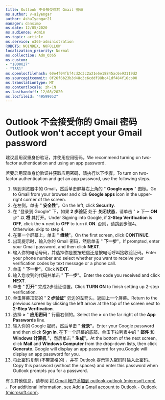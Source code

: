```yaml
---
title: Outlook 不会接受你的 Gmail 密码
ms.author: v-aiyengar
author: AshaIyengar21
manager: dansimp
ms.date: 12/05/2020
ms.audience: Admin
ms.topic: article
ms.service: o365-administration
ROBOTS: NOINDEX, NOFOLLOW
localization_priority: Normal
ms.collection: Adm_O365
ms.custom:
- "1800027"
- "7351"
ms.openlocfilehash: 60e4f04fbf4cd2c3c2a21e6e18845ac6e93119d2
ms.sourcegitcommit: 0f26f6b23b3d48c3c6cddf98bc41df484f16cb00
ms.translationtype: MT
ms.contentlocale: zh-CN
ms.lasthandoff: 12/08/2020
ms.locfileid: "49599052"
---
```

# <a name="outlook-wont-accept-your-gmail-password"></a><span data-ttu-id="4a698-102">Outlook 不会接受你的 Gmail 密码</span><span class="sxs-lookup"><span data-stu-id="4a698-102">Outlook won't accept your Gmail password</span></span>

<span data-ttu-id="4a698-103">建议启用双重身份验证，并使用应用密码。</span><span class="sxs-lookup"><span data-stu-id="4a698-103">We recommend turning on two-factor authentication and using an app password.</span></span>

<span data-ttu-id="4a698-104">若要启用双重身份验证并获取应用密码，请执行以下步骤。</span><span class="sxs-lookup"><span data-stu-id="4a698-104">To turn on two-factor authentication and get an app password, use the following steps.</span></span>

1. <span data-ttu-id="4a698-105">转到浏览器中的 Gmail，然后单击屏幕右上角的 " **Google apps** " 图标。</span><span class="sxs-lookup"><span data-stu-id="4a698-105">Go to Gmail from your browser and click **Google apps** icon in the upper-right corner of the screen.</span></span>
1. <span data-ttu-id="4a698-106">在左侧，单击 " **安全性**"。</span><span class="sxs-lookup"><span data-stu-id="4a698-106">On the left, click **Security**.</span></span>
1. <span data-ttu-id="4a698-107">在 "登录到 Google" 下，如果 **2 步验证** 处于 **关闭状态**，请单击 " **>** 下一 **ON** 步" 以 **将** 其打开。</span><span class="sxs-lookup"><span data-stu-id="4a698-107">Under Signing into Google, if **2-Step Verification** is **OFF**, click the **>** next to **OFF** to turn it **ON**.</span></span> <span data-ttu-id="4a698-108">否则，请跳到步骤4。</span><span class="sxs-lookup"><span data-stu-id="4a698-108">Otherwise, skip to step 4.</span></span>
1. <span data-ttu-id="4a698-109">在第一个屏幕上，单击 " **继续**"。</span><span class="sxs-lookup"><span data-stu-id="4a698-109">On the first screen, click **CONTINUE**.</span></span>
1. <span data-ttu-id="4a698-110">出现提示时，输入你的 Gmail 密码，然后单击 " **下一步**"。</span><span class="sxs-lookup"><span data-stu-id="4a698-110">If prompted, enter your Gmail password, and then click **NEXT**.</span></span>
1. <span data-ttu-id="4a698-111">输入你的电话号码，并选择你是要按短信还是按电话呼叫接收验证码。</span><span class="sxs-lookup"><span data-stu-id="4a698-111">Enter your phone number and select whether you want to receive your verification codes by text message or a phone call.</span></span>
1. <span data-ttu-id="4a698-112">单击 " **下一步**"。</span><span class="sxs-lookup"><span data-stu-id="4a698-112">Click **NEXT**.</span></span>
1. <span data-ttu-id="4a698-113">输入您收到的代码并单击 " **下一步**"。</span><span class="sxs-lookup"><span data-stu-id="4a698-113">Enter the code you received and click **NEXT**.</span></span>
1. <span data-ttu-id="4a698-114">单击 " **打开"** 完成2步验证设置。</span><span class="sxs-lookup"><span data-stu-id="4a698-114">Click **TURN ON** to finish setting up 2-step verification.</span></span>
1. <span data-ttu-id="4a698-115">单击屏幕顶部的 " **2 步验证**" 旁边的左箭头，返回上一个屏幕。</span><span class="sxs-lookup"><span data-stu-id="4a698-115">Return to the previous screen by clicking the left arrow at the top of the screen next to **2-Step Verification**.</span></span>
1. <span data-ttu-id="4a698-116">选择 **>** " **应用密码** " 行最右侧的。</span><span class="sxs-lookup"><span data-stu-id="4a698-116">Select the **>** on the far right of the **App Passwords** line.</span></span>
1. <span data-ttu-id="4a698-117">输入你的 Google 密码，然后单击 " **登录"**。</span><span class="sxs-lookup"><span data-stu-id="4a698-117">Enter your Google password and then click **Sign in**.</span></span> <span data-ttu-id="4a698-118">在下一个屏幕的底部，单击下拉列表中的 " **邮件** 和 **Windows 计算机** "，然后单击 " **生成**"。</span><span class="sxs-lookup"><span data-stu-id="4a698-118">At the bottom of the next screen, click **Mail** and **Windows Computer** from the drop-down lists, then click **Generate**.</span></span>
<span data-ttu-id="4a698-119">Google will display an app password for you.</span><span class="sxs-lookup"><span data-stu-id="4a698-119">Google will display an app password for you.</span></span> 
13. <span data-ttu-id="4a698-120">将此密码复制 (不带空格的) ，并在 Outlook 提示输入密码时输入此密码。</span><span class="sxs-lookup"><span data-stu-id="4a698-120">Copy this password (without the spaces) and enter this password when Outlook prompts you for a password.</span></span>

<span data-ttu-id="4a698-121">有关其他信息，请参阅 [将 Gmail 帐户添加到 outlook-outlook (microsoft.com) ](https://support.microsoft.com/office/add-a-gmail-account-to-outlook-70191667-9c52-4581-990e-e30318c2c081)。</span><span class="sxs-lookup"><span data-stu-id="4a698-121">For additional information, see [Add a Gmail account to Outlook - Outlook (microsoft.com)](https://support.microsoft.com/office/add-a-gmail-account-to-outlook-70191667-9c52-4581-990e-e30318c2c081).</span></span>
